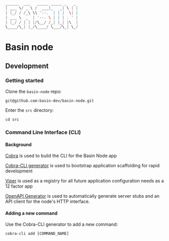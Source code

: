 <!--- ![](docs/green.png) -->
<!--- https://shields.io/ (once the repo is public) -->
<!--- ![](docs/basin.png) -->

```go
______  ___   _____ _____ _   _ 
| ___ \/ _ \ /  ___|_   _| \ | |
| |_/ / /_\ \\ '--.  | | |  \| |
| ___ \  _  | '--. \ | | | . ' |
| |_/ / | | |/\__/ /_| |_| |\  |
\____/\_| |_/\____/ \___/\_| \_/
```

# Basin node

## Development

### Getting started

Clone the `basin-node` repo:
```
git@github.com:basin-dev/basin-node.git
```

Enter the `src` directory:
```
cd src
```

### Command Line Interface (CLI)

#### Background

[Cobra](https://github.com/spf13/cobra) is used to build the CLI for the Basin Node app

[Cobra-CLI generator](https://github.com/spf13/cobra-cli/blob/main/README.md) is used to bootstrap application scaffolding for rapid development

[Viper](https://github.com/spf13/viper) is used as a registry for all future application configuration needs as a 12 factor app

[OpenAPI Generator](https://openapi-generator.tech/) is used to automatically generate server stubs and an API client for the node's HTTP interface.

#### Adding a new command

Use the Cobra-CLI generator to add a new command:
```
cobra-cli add [COMMAND_NAME]
```
